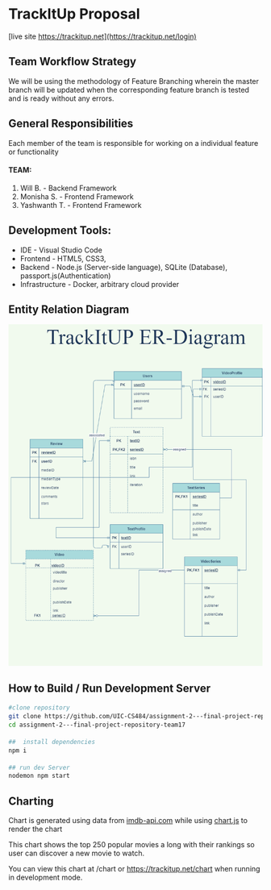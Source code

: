 # TrackItUp Proposal

[live site https://trackitup.net](https://trackitup.net/login)

## Team Workflow Strategy

We will be using the methodology of Feature Branching wherein the master branch will be updated when the corresponding feature branch is tested and is ready without any errors.

## General Responsibilities


Each member of the team is responsible for working on a individual feature or functionality

#### **TEAM:**
1. Will B. - Backend Framework
2. Monisha S. - Frontend Framework
3. Yashwanth T. - Frontend Framework

## Development Tools:
* IDE - Visual Studio Code
* Frontend - HTML5, CSS3,
* Backend - Node.js (Server-side language), SQLite (Database), passport.js(Authentication)
* Infrastructure - Docker, arbitrary cloud provider

## Entity Relation Diagram
![ER Diagram](./assets/er-diagram.png)

## How to Build / Run Development Server
```bash
#clone repository
git clone https://github.com/UIC-CS484/assignment-2---final-project-repository-team17.git
cd assignment-2---final-project-repository-team17

##  install dependencies
npm i

## run dev Server
nodemon npm start
```

## Charting
Chart is generated using data from [imdb-api.com](imdb-api.com) while using [chart.js](https://www.chartjs.org/docs/latest/) to render the chart

This chart shows the top 250 popular movies a long with their rankings so user can discover a new movie to watch.

You can view this chart at /chart or https://trackitup.net/chart when running in development mode.

